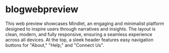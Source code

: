 # blogwebpreview
This web preview showcases Mindlet, an engaging and minimalist platform designed to inspire users through narratives and insights. The layout is clean, modern, and fully responsive, ensuring a seamless experience across all devices. At the top, a sleek header features easy navigation buttons for "About," "Help," and "Connect Us".
